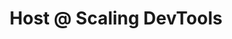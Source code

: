 ---
draft: false
name: "Jack Bridger"
title: "Host @ Scaling DevTools"
quote: "An essential community for anyone in devtools."
socialUrl: "https://twitter.com/jacksbridger"
companyUrl: "https://scalingdevtools.com/"
avatar: {
    src: "https://pbs.twimg.com/profile_images/1858179444311031808/ruZB0f4y_400x400.jpg",
    alt: "Jack"
}
publishDate: "2022-11-09 15:39"
---